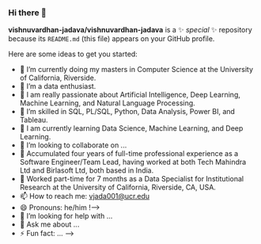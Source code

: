 ### Hi there 👋


**vishnuvardhan-jadava/vishnuvardhan-jadava** is a ✨ _special_ ✨ repository because its `README.md` (this file) appears on your GitHub profile.

Here are some ideas to get you started:

- 🔭 I’m currently doing my masters in Computer Science at the University of California, Riverside.
- 🔭 I’m a data enthusiast.
- 🔭 I am really passionate about Artificial Intelligence, Deep Learning, Machine Learning, and Natural Language Processing.
- 🔭 I’m skilled in SQL, PL/SQL, Python, Data Analysis, Power BI, and Tableau.
- 🌱 I am currently learning Data Science, Machine Learning, and Deep Learning.
- 👯 I’m looking to collaborate on ...
- 👯 Accumulated four years of full-time professional experience as a Software Engineer/Team Lead, having worked at both Tech Mahindra Ltd and Birlasoft Ltd, both based in India.
- 👯 Worked part-time for 7 months as a Data Specialist for Institutional Research at the University of California, Riverside, CA, USA.
- 📫 How to reach me: vjada001@ucr.edu
- 😄 Pronouns: he/him
!-->
- 🤔 I’m looking for help with ...
- 💬 Ask me about ...
- ⚡ Fun fact: ...
-->
